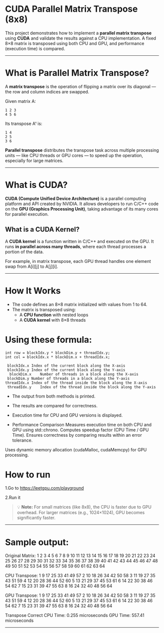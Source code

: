 #  CUDA Parallel Matrix Transpose (8x8)

This project demonstrates how to implement a **parallel matrix transpose** using **CUDA** and validate the results against a CPU implementation. A fixed 8×8 matrix is transposed using both CPU and GPU, and performance (execution time) is compared.

---

# What is Parallel Matrix Transpose?

A **matrix transpose** is the operation of flipping a matrix over its diagonal — the row and column indices are swapped.

Given matrix A:
```
1 2 3
4 5 6
```

Its transpose Aᵗ is:
```
1 4
2 5
3 6
```

**Parallel transpose** distributes the transpose task across multiple processing units — like CPU threads or GPU cores — to speed up the operation, especially for large matrices.

---

# What is CUDA?

**CUDA (Compute Unified Device Architecture)** is a parallel computing platform and API created by NVIDIA. It allows developers to run C/C++ code on the **GPU (Graphics Processing Unit)**, taking advantage of its many cores for parallel execution.

## What is a CUDA Kernel?

A **CUDA kernel** is a function written in C/C++ and executed on the GPU. It runs **in parallel across many threads**, where each thread processes a portion of the data.

For example, in matrix transpose, each GPU thread handles one element swap from A[i][j] to A[j][i].

---

#  How It Works

- The code defines an 8×8 matrix initialized with values from 1 to 64.
- The matrix is transposed using:
  - A **CPU function** with nested loops
  - A **CUDA kernel** with 8×8 threads

 # Using these formula:
    int row = blockIdx.y * blockDim.y + threadIdx.y;
    int col = blockIdx.x * blockDim.x + threadIdx.x;

     blockIdx.x	Index of the current block along the X-axis
     blockIdx.y	Index of the current block along the Y-axis
      blockDim.x	Number of threads in a block along the X-axis
     blockDim.y	Number of threads in a block along the Y-axis
    threadIdx.x	Index of the thread inside the block along the X-axis
     threadIdx.y	Index of the thread inside the block along the Y-axis



- The output from both methods is printed.
- The results are compared for correctness.
- Execution time for CPU and GPU versions is displayed.

- Performance Comparison
Measures execution time on both CPU and GPU using std::chrono.
Computes speedup factor (CPU Time / GPU Time).
Ensures correctness by comparing results within an error tolerance.

Uses dynamic memory allocation (cudaMalloc, cudaMemcpy) for GPU processing.




# How to run 

1.Go to 
https://leetgpu.com/playground

2.Run it 

> 💡 **Note:** For small matrices (like 8x8), the CPU is faster due to GPU overhead.
> For larger matrices (e.g., 1024×1024), GPU becomes significantly faster.

---


# Sample output:
Original Matrix:
1       2       3       4       5       6       7       8
9       10      11      12      13      14      15      16
17      18      19      20      21      22      23      24
25      26      27      28      29      30      31      32
33      34      35      36      37      38      39      40
41      42      43      44      45      46      47      48
49      50      51      52      53      54      55      56
57      58      59      60      61      62      63      64

CPU Transpose:
1       9       17      25      33      41      49      57
2       10      18      26      34      42      50      58
3       11      19      27      35      43      51      59
4       12      20      28      36      44      52      60
5       13      21      29      37      45      53      61
6       14      22      30      38      46      54      62
7       15      23      31      39      47      55      63
8       16      24      32      40      48      56      64

GPU Transpose:
1       9       17      25      33      41      49      57
2       10      18      26      34      42      50      58
3       11      19      27      35      43      51      59
4       12      20      28      36      44      52      60
5       13      21      29      37      45      53      61
6       14      22      30      38      46      54      62
7       15      23      31      39      47      55      63
8       16      24      32      40      48      56      64

 Transpose Correct
CPU Time: 0.255 microseconds
GPU Time: 557.41 microseconds

---


